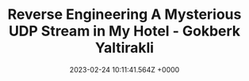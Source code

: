 ---
title: "Reverse Engineering A Mysterious UDP Stream in My Hotel - Gokberk Yaltirakli"
link: "https://www.gkbrk.com/2016/05/hotel-music/"
date: "2023-02-24 10:11:41.564Z +0000"
description: "Hey everyone, I have been staying at a hotel for a while. It’s one of those modern ones with smart TVs and other connected goodies. I got curious and opened Wireshark, as any tinkerer would do."
category: "articles"
---